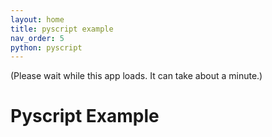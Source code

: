 ```yaml
---
layout: home
title: pyscript example
nav_order: 5
python: pyscript
---
```


(Please wait while this app loads. It can take about a minute.)

# Pyscript Example

<section class="pyscript">
	<div id="problem_generator"></div>
	<script type="py" src="/CSUN-Econ-310/main.py" config="/CSUN-Econ-310/pyscript.toml"></script>
</section>

